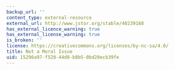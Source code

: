 ```yaml
---
backup_url: ''
content_type: external-resource
external_url: http://www.jstor.org/stable/40239168
has_external_licence_warning: true
has_external_license_warning: true
is_broken: ''
license: https://creativecommons.org/licenses/by-nc-sa/4.0/
title: Not a Moral Issue
uid: 15296a97-f520-44d8-b8b5-0bd20ecb39fe
---
```

